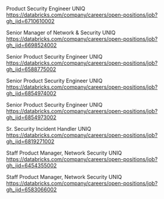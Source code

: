 Product Security Engineer  UNIQ https://databricks.com/company/careers/open-positions/job?gh_jid=6710610002

Senior Manager of Network & Security UNIQ https://databricks.com/company/careers/open-positions/job?gh_jid=6698524002

Senior Product Security Engineer UNIQ https://databricks.com/company/careers/open-positions/job?gh_jid=6588775002

Senior Product Security Engineer UNIQ https://databricks.com/company/careers/open-positions/job?gh_jid=6854974002

Senior Product Security Engineer UNIQ https://databricks.com/company/careers/open-positions/job?gh_jid=6854973002

Sr. Security Incident Handler UNIQ https://databricks.com/company/careers/open-positions/job?gh_jid=6819271002

Staff Product Manager, Network Security UNIQ https://databricks.com/company/careers/open-positions/job?gh_jid=6454355002

Staff Product Manager, Network Security UNIQ https://databricks.com/company/careers/open-positions/job?gh_jid=6583066002


